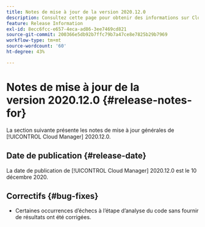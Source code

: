 ```yaml
---
title: Notes de mise à jour de la version 2020.12.0
description: Consultez cette page pour obtenir des informations sur Cloud Manager 2020.12.0.
feature: Release Information
exl-id: 8ecc6fcc-e657-4eca-ad86-3ee7469cd821
source-git-commit: 200366e5db92b7ffc79b7a47ce8e7825b29b7969
workflow-type: tm+mt
source-wordcount: '60'
ht-degree: 43%

---
```


# Notes de mise à jour de la version 2020.12.0 {#release-notes-for}

La section suivante présente les notes de mise à jour générales de [!UICONTROL Cloud Manager] 2020.12.0.

## Date de publication {#release-date}

La date de publication de [!UICONTROL Cloud Manager] 2020.12.0 est le 10 décembre 2020.

## Correctifs {#bug-fixes}

* Certaines occurrences d’échecs à l’étape d’analyse du code sans fournir de résultats ont été corrigées.
